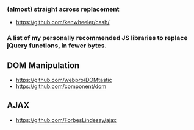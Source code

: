 ### (almost) straight across replacement

- https://github.com/kenwheeler/cash/

### A list of my personally recommended JS libraries to replace jQuery functions, in fewer bytes.

## DOM Manipulation
- https://github.com/webpro/DOMtastic
- https://github.com/component/dom


## AJAX
- https://github.com/ForbesLindesay/ajax
